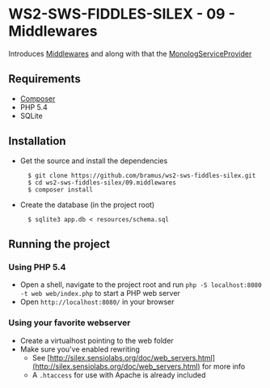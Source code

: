 # WS2-SWS-FIDDLES-SILEX - 09 - Middlewares

Introduces [Middlewares](http://silex.sensiolabs.org/doc/middlewares.html) and along with that the [MonologServiceProvider](http://silex.sensiolabs.org/doc/providers/monolog.html)

## Requirements

- [Composer](http://getcomposer.org/)
- PHP 5.4
- SQLite

## Installation

- Get the source and install the dependencies

		$ git clone https://github.com/bramus/ws2-sws-fiddles-silex.git
		$ cd ws2-sws-fiddles-silex/09.middlewares
		$ composer install

- Create the database (in the project root)

		$ sqlite3 app.db < resources/schema.sql

## Running the project

### Using PHP 5.4

- Open a shell, navigate to the project root and run `php -S localhost:8080 -t web web/index.php` to start a PHP web server
- Open `http://localhost:8080/` in your browser

### Using your favorite webserver

- Create a virtualhost pointing to the web folder
- Make sure you've enabled rewriting
	- See [http://silex.sensiolabs.org/doc/web_servers.html](http://silex.sensiolabs.org/doc/web_servers.html) for more info
	- A `.htaccess` for use with Apache is already included